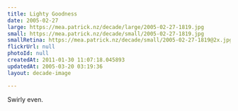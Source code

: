 ```yaml
---
title: Lighty Goodness
date: 2005-02-27
large: https://mea.patrick.nz/decade/large/2005-02-27-1819.jpg
small: https://mea.patrick.nz/decade/small/2005-02-27-1819.jpg
smallRetina: https://mea.patrick.nz/decade/small/2005-02-27-1819@2x.jpg
flickrUrl: null
photoId: null
createdAt: 2011-01-30 11:07:18.045893
updatedAt: 2005-03-20 03:19:36
layout: decade-image

---
```

Swirly even.
